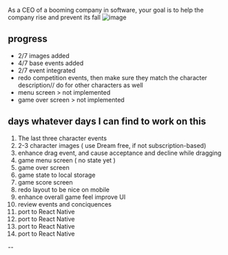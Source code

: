 As a CEO of a booming company in software, your goal is to help the company rise and prevent its fall
![image](https://github.com/MaymoonaAlBoloshi/dev-destiny-/assets/43531753/caaee172-45b1-4a47-a3ad-e1a2c1404deb)

## progress
- 2/7 images added
- 4/7 base events added
- 2/7 event integrated
- redo competition events, then make sure they match the character description// do for other characters as well
- menu screen > not implemented
- game over screen > not implemented

## days whatever days I can find to work on this
1. The last three character events
2. 2-3 character images ( use Dream free, if not subscription-based)
3. enhance drag event, and cause acceptance and decline while dragging
4. game menu screen ( no state yet ) 
5. game over screen 
6. game state to local storage
7. game score screen
8. redo layout to be nice on mobile
9. enhance overall game feel improve UI
10. review events and conciquences 
11. port to React Native
12. port to React Native
13. port to React Native
14. port to React Native

--
